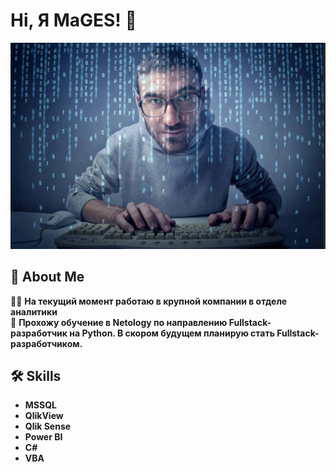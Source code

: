 # Hi, Я MaGES! 👋
![](./img/progr.png)


## 🚀 About Me
👩‍💻 **На текущий момент работаю в крупной компании в отделе аналитики**    
🧠 **Прохожу обучение в Netology по направлению Fullstack-разработчик на Python. В скором будущем планирую стать Fullstack-разработчиком.**

## 🛠 Skills
- **MSSQL**
- **QlikView**
- **Qlik Sense**
- **Power BI**
- **C#**
- **VBA**